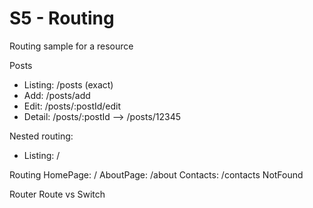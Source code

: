 # S5 - Routing

Routing sample for a resource

Posts

- Listing: /posts (exact)
- Add: /posts/add
- Edit: /posts/:postId/edit
- Detail: /posts/:postId --> /posts/12345

Nested routing:

- Listing: /

Routing
HomePage: /
AboutPage: /about
Contacts: /contacts
NotFound

Router
Route vs Switch
